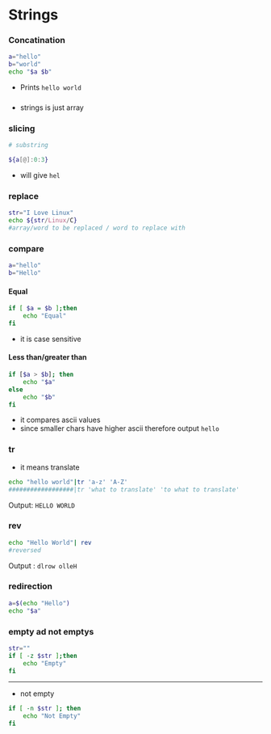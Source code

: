 # Strings
### Concatination
```bash
a="hello"
b="world"
echo "$a $b"
```
- Prints `hello world`

###
- strings is just array

### slicing
```bash
# substring

${a[@]:0:3}
```
- will give `hel`
### replace
```bash
str="I Love Linux"
echo ${str/Linux/C}
#array/word to be replaced / word to replace with

```

### compare
```bash
a="hello"
b="Hello"
```
#### Equal
```bash
if [ $a = $b ];then
    echo "Equal"
fi
```

- it is case sensitive

#### Less than/greater than
```bash
if [$a > $b]; then
    echo "$a"
else
    echo "$b"
fi
```
- it compares ascii values
- since smaller chars have higher ascii therefore output `hello`

### tr 
- it means translate

``` bash
echo "hello world"|tr 'a-z' 'A-Z'
##################|tr 'what to translate' 'to what to translate'

```
Output: `HELLO WORLD`

### rev
```bash
echo "Hello World"| rev
#reversed
```
Output : `dlrow olleH`


### redirection
```bash
a=$(echo "Hello")
echo "$a"
```
### empty ad not emptys
```bash
str=""
if [ -z $str ];then
    echo "Empty"
fi
```
---

- not empty
```bash
if [ -n $str ]; then
    echo "Not Empty"
fi
```
